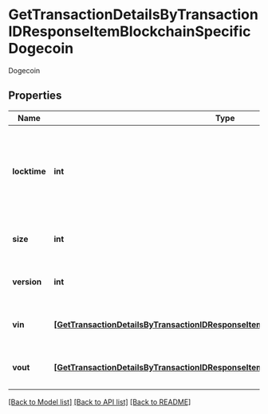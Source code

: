# GetTransactionDetailsByTransactionIDResponseItemBlockchainSpecificDogecoin

Dogecoin

## Properties
Name | Type | Description | Notes
------------ | ------------- | ------------- | -------------
**locktime** | **int** | Represents the time at which a particular transaction can be added to the blockchain. | 
**size** | **int** | Represents the total size of this transaction. | 
**version** | **int** | Represents transaction version number. | 
**vin** | [**[GetTransactionDetailsByTransactionIDResponseItemBlockchainSpecificDogecoinVin]**](GetTransactionDetailsByTransactionIDResponseItemBlockchainSpecificDogecoinVin.md) | Represents the transaction inputs. | 
**vout** | [**[GetTransactionDetailsByTransactionIDResponseItemBlockchainSpecificDogecoinVout]**](GetTransactionDetailsByTransactionIDResponseItemBlockchainSpecificDogecoinVout.md) | Represents the transaction outputs. | 

[[Back to Model list]](../README.md#documentation-for-models) [[Back to API list]](../README.md#documentation-for-api-endpoints) [[Back to README]](../README.md)


